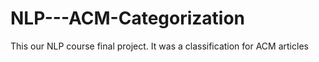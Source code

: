 # NLP---ACM-Categorization
This our NLP course final project.  It was a classification for ACM articles
